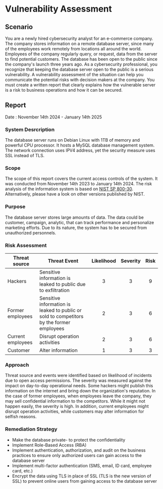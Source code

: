 # Vulnerability Assessment 

## Scenario

You are a newly hired cybersecurity analyst for an e-commerce company. The company stores information on a remote database server, since many of the employees work remotely from locations all around the world. 
Employees of the company regularly query, or request, data from the server to find potential customers. The database has been open to the public since the company's launch three years ago. 
As a cybersecurity professional, you recognize that keeping the database server open to the public is a serious vulnerability.
A vulnerability assessment of the situation can help you communicate the potential risks with decision makers at the company. You must create a written report that clearly explains how the vulnerable server is a risk to business operations and how it can be secured.

## Report 

Date : November 14th 2024 - January 14th 2025 
### System Desrcription
The database server runs on Debian Linux with 1TB of memory and powerful CPU processor. It hosts a MySQL database management system. The network connection uses IPV4 address, yet the security measure uses SSL instead of TLS.   

### Scope
The scope of this report covers the current access controls of the system. It was conducted from November 14th 2023 to January 14th 2024. The risk analysis of the information system is based on [NIST SP 800-30](https://csrc.nist.gov/pubs/sp/800/30/r1/final). Alternatively, please have a look on other versions published by NIST. 

### Purpose
The database server stores large amounts of data. The data could be customer, campaign, analytic, that can track performance and personalize marketing efforts. Due to its nature, the system has to be secured from unauthorized personnels.

### Risk Assessment
| Threat source | Threat Event | Likelihood | Severity | Risk |
| --- | --- | :---: | :---: | :---: | 
| Hackers | Sensitive information is leaked to public due to exfiltration | 3 | 3 | 9|
| Former employees | Sensitive information is leaked to public or sold to competitors by the former employees | 2 | 3 | 6 |
| Current employees | Disrupt operation activities | 2 | 3 | 6 |
| Customer | Alter information | 1 | 3 | 3| 

### Approach 
Threat source and events were identified based on likelihood of incidents due to open access permissions. The severity was measured against the impact on day-to-day operational needs. Some hackers might publish this information on the internet and bring down the organization's reputation. In the case of former employees, when employees leave the company, they may sell confidential information to the competitors. While it might not happen easily, the severity is high. In addition, current employees might disrupt operation activities, while customers may alter information for selfish reasons. 


### Remediation Strategy
* Make the database private- to protect the confidentiality
* Implement Role-Based Access (RBA)
* Implement authentication, authorization, and audit on the business practices to ensure only authorized users can gain access to the database server
* Implement multi-factor authentication (SMS, email, ID card, employee card, etc.)
* Encrypt the data using TLS in place of SSL (TLS is the new version of SSL) to prevent online users from gaining access to the database server

